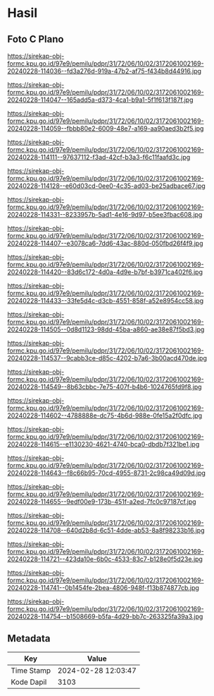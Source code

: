 # Hasil

## Foto C Plano

https://sirekap-obj-formc.kpu.go.id/97e9/pemilu/pdpr/31/72/06/10/02/3172061002169-20240228-114036--fd3a276d-919a-47b2-af75-f434b8d44916.jpg

https://sirekap-obj-formc.kpu.go.id/97e9/pemilu/pdpr/31/72/06/10/02/3172061002169-20240228-114047--165add5a-d373-4ca1-b9a1-5f1f613f187f.jpg

https://sirekap-obj-formc.kpu.go.id/97e9/pemilu/pdpr/31/72/06/10/02/3172061002169-20240228-114059--fbbb80e2-6009-48e7-a169-aa90aed3b2f5.jpg

https://sirekap-obj-formc.kpu.go.id/97e9/pemilu/pdpr/31/72/06/10/02/3172061002169-20240228-114111--97637112-f3ad-42cf-b3a3-f6c11faafd3c.jpg

https://sirekap-obj-formc.kpu.go.id/97e9/pemilu/pdpr/31/72/06/10/02/3172061002169-20240228-114128--e60d03cd-0ee0-4c35-ad03-be25adbace67.jpg

https://sirekap-obj-formc.kpu.go.id/97e9/pemilu/pdpr/31/72/06/10/02/3172061002169-20240228-114331--8233957b-5ad1-4e16-9d97-b5ee3fbac608.jpg

https://sirekap-obj-formc.kpu.go.id/97e9/pemilu/pdpr/31/72/06/10/02/3172061002169-20240228-114407--e3078ca6-7dd6-43ac-880d-050fbd26f4f9.jpg

https://sirekap-obj-formc.kpu.go.id/97e9/pemilu/pdpr/31/72/06/10/02/3172061002169-20240228-114420--83d6c172-4d0a-4d9e-b7bf-b3971ca402f6.jpg

https://sirekap-obj-formc.kpu.go.id/97e9/pemilu/pdpr/31/72/06/10/02/3172061002169-20240228-114433--33fe5d4c-d3cb-4551-858f-a52e8954cc58.jpg

https://sirekap-obj-formc.kpu.go.id/97e9/pemilu/pdpr/31/72/06/10/02/3172061002169-20240228-114505--0d8d1123-98dd-45ba-a860-ae38e87f5bd3.jpg

https://sirekap-obj-formc.kpu.go.id/97e9/pemilu/pdpr/31/72/06/10/02/3172061002169-20240228-114537--9cabb3ce-d85c-4202-b7a6-3b00acd470de.jpg

https://sirekap-obj-formc.kpu.go.id/97e9/pemilu/pdpr/31/72/06/10/02/3172061002169-20240228-114549--8b63cbbc-7e75-407f-b4b6-1024765fd9f8.jpg

https://sirekap-obj-formc.kpu.go.id/97e9/pemilu/pdpr/31/72/06/10/02/3172061002169-20240228-114602--4788888e-dc75-4b6d-988e-0fe15a2f0dfc.jpg

https://sirekap-obj-formc.kpu.go.id/97e9/pemilu/pdpr/31/72/06/10/02/3172061002169-20240228-114615--e1130230-4621-4740-bca0-dbdb7f321be1.jpg

https://sirekap-obj-formc.kpu.go.id/97e9/pemilu/pdpr/31/72/06/10/02/3172061002169-20240228-114643--f8c66b95-70cd-4955-8731-2c98ca49d09d.jpg

https://sirekap-obj-formc.kpu.go.id/97e9/pemilu/pdpr/31/72/06/10/02/3172061002169-20240228-114655--9edf00e9-173b-451f-a2ed-7fc0c97187cf.jpg

https://sirekap-obj-formc.kpu.go.id/97e9/pemilu/pdpr/31/72/06/10/02/3172061002169-20240228-114708--640d2b8d-6c51-4dde-ab53-8a8f98233b16.jpg

https://sirekap-obj-formc.kpu.go.id/97e9/pemilu/pdpr/31/72/06/10/02/3172061002169-20240228-114721--423da10e-6b0c-4533-83c7-b128e0f5d23e.jpg

https://sirekap-obj-formc.kpu.go.id/97e9/pemilu/pdpr/31/72/06/10/02/3172061002169-20240228-114741--0b1454fe-2bea-4806-948f-f13b874877cb.jpg

https://sirekap-obj-formc.kpu.go.id/97e9/pemilu/pdpr/31/72/06/10/02/3172061002169-20240228-114754--b1508669-b5fa-4d29-bb7c-263325fa39a3.jpg


## Metadata

| Key        | Value               |
| ---------- | ------------------- |
| Time Stamp | 2024-02-28 12:03:47 |
| Kode Dapil | 3103                |



